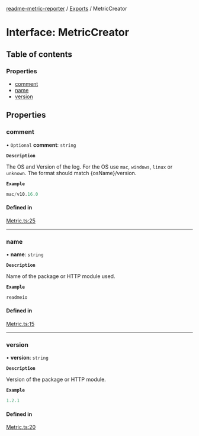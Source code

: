 [readme-metric-reporter](../README.md) / [Exports](../modules.md) / MetricCreator

# Interface: MetricCreator

## Table of contents

### Properties

- [comment](MetricCreator.md#comment)
- [name](MetricCreator.md#name)
- [version](MetricCreator.md#version)

## Properties

### comment

• `Optional` **comment**: `string`

**`Description`**

The OS and Version of the log. For the OS use `mac`, `windows`, `linux` or `unknown`. The format should match {osName}/version.

**`Example`**

```ts
mac/v10.16.0
```

#### Defined in

[Metric.ts:25](https://github.com/igrek8/readme-metric-reporter/blob/e67d426/src/Metric.ts#L25)

___

### name

• **name**: `string`

**`Description`**

Name of the package or HTTP module used.

**`Example`**

```ts
readmeio
```

#### Defined in

[Metric.ts:15](https://github.com/igrek8/readme-metric-reporter/blob/e67d426/src/Metric.ts#L15)

___

### version

• **version**: `string`

**`Description`**

Version of the package or HTTP module.

**`Example`**

```ts
1.2.1
```

#### Defined in

[Metric.ts:20](https://github.com/igrek8/readme-metric-reporter/blob/e67d426/src/Metric.ts#L20)
